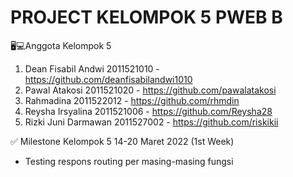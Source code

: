 # PROJECT KELOMPOK 5 PWEB B


🖥️💻Anggota Kelompok 5

1. Dean Fisabil Andwi 2011521010 - https://github.com/deanfisabilandwi1010
2. Pawal Atakosi 2011521020 - https://github.com/pawalatakosi
3. Rahmadina 2011522012 - https://github.com/rhmdin
4. Reysha Irsyalina 2011521006 - https://github.com/Reysha28
5. Rizki Juni Darmawan 2011527002 - https://github.com/riskikii


✅ Milestone Kelompok 5
14-20 Maret 2022 (1st Week)
- Testing respons routing per masing-masing fungsi
